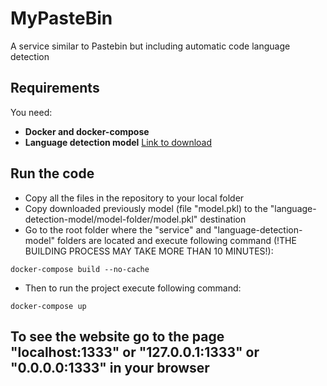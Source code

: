 # MyPasteBin
A service similar to Pastebin but including automatic code language detection

## Requirements

You need:
- **Docker and docker-compose**
- **Language detection model** [Link to download](https://drive.google.com/file/d/1hz0tALaw8lajZHrfokGbViSSlHG6qpgN/view?usp=drive_link)

## Run the code
- Copy all the files in the repository to your local folder
- Copy downloaded previously model (file "model.pkl) to the "language-detection-model/model-folder/model.pkl" destination
- Go to the root folder where the "service" and "language-detection-model" folders are located and execute following command (!THE BUILDING PROCESS MAY TAKE MORE THAN 10 MINUTES!):
```
docker-compose build --no-cache
```
- Then to run the project execute following command:
```
docker-compose up
```
## To see the website go to the page "localhost:1333" or "127.0.0.1:1333" or "0.0.0.0:1333" in your browser
